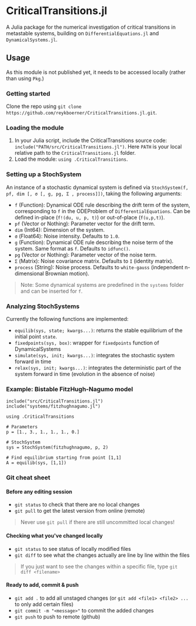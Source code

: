 # CriticalTransitions.jl

A Julia package for the numerical investigation of critical transitions in metastable systems, building on `DifferentialEquations.jl` and `DynamicalSystems.jl`.

## Usage
As this module is not published yet, it needs to be accessed locally (rather than using `Pkg`.)

### Getting started
Clone the repo using `git clone https://github.com/reykboerner/CriticalTransitions.jl.git`.

### Loading the module
1. In your Julia script, include the CriticalTransitions source code: `include("PATH/src/CriticalTransitions.jl")`. Here `PATH` is your local relative path to the `CriticalTransitions.jl` folder.
2. Load the module: `using .CriticalTransitions`.

### Setting up a StochSystem
An instance of a stochastic dynamical system is defined via `StochSystem(f, pf, dim [, σ [, g, pg, Σ , process]])`,
taking the following arguments:
* `f` (Function): Dynamical ODE rule describing the drift term of the system, corresponding to `f` in the ODEProblem of `DifferentialEquations`. Can be defined in-place (`f!(du, u, p, t)`) or out-of-place (`f(u,p,t)`).
* `pf` (Vector or Nothing): Parameter vector for the drift term.
* `dim` (Int64): Dimension of the system.
* `σ` (Float64): Noise intensity. Defaults to `1.0`.
* `g` (Function): Dynamical ODE rule describing the noise term of the system. Same format as `f`. Defaults to `idfunc()`.
* `pg` (Vector or Nothing): Parameter vector of the noise term.
* `Σ` (Matrix): Noise covariance matrix. Defaults to `I` (identity matrix).
* `process` (String): Noise process. Defaults to `white-gauss` (independent n-dimensional Brownian motion).

> Note: Some dynamical systems are predefined in the `systems` folder and can be inserted for `f`.

### Analyzing StochSystems
Currently the following functions are implemented:
* `equilib(sys, state; kwargs...)`: returns the stable equilibrium of the initial point `state`.
* `fixedpoints(sys, box)`: wrapper for `fixedpoints` function of DynamicalSystems
* `simulate(sys, init; kwargs...)`: integrates the stochastic system forward in time
* `relax(sys, init; kwargs...)`: integrates the deterministic part of the system forward in time (evolution in the absence of noise)

### Example: Bistable FitzHugh-Nagumo model
```
include("src/CriticalTransitions.jl")
include("systems/fitzhughnagumo.jl")

using .CriticalTransitions

# Parameters
p = [1., 3., 1., 1., 1., 0.]

# StochSystem
sys = StochSystem(fitzhughnagumo, p, 2)

# Find equilibrium starting from point [1,1]
A = equilib(sys, [1,1])
```

### Git cheat sheet
#### Before any editing session
* `git status` to check that there are no local changes
* `git pull` to get the latest version from online (remote)

> Never use `git pull` if there are still uncommitted local changes!

#### Checking what you've changed locally
* `git status` to see status of locally modified files
* `git diff` to see what the changes actually are line by line within the files

> If you just want to see the changes within a specific file, type `git diff <filename>`

#### Ready to add, commit & push
* `git add .` to add all unstaged changes (or `git add <file1> <file2> ...` to only add certain files)
* `git commit -m "<message>"` to commit the added changes
* `git push` to push to remote (github)